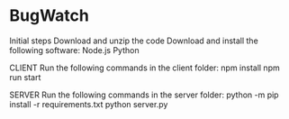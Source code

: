 # BugWatch

Initial steps
Download and unzip the code
Download and install the following software:
Node.js
Python


CLIENT
Run the following commands in the client folder:
npm install
npm run start


SERVER
Run the following commands in the server folder:
python -m pip install -r requirements.txt
python server.py
